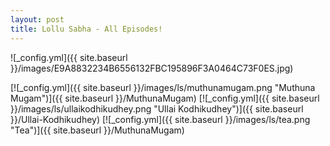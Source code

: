```yaml
---
layout: post
title: Lollu Sabha - All Episodes!
---
```

![_config.yml]({{ site.baseurl }}/images/E9A8832234B6556132FBC195896F3A0464C73F0ES.jpg)

[![_config.yml]({{ site.baseurl }}/images/ls/muthunamugam.png "Muthuna Mugam")]({{ site.baseurl }}/MuthunaMugam) [![_config.yml]({{ site.baseurl }}/images/ls/ullaikodhikudhey.png "Ullai Kodhikudhey")]({{ site.baseurl }}/Ullai-Kodhikudhey) [![_config.yml]({{ site.baseurl }}/images/ls/tea.png "Tea")]({{ site.baseurl }}/MuthunaMugam)

